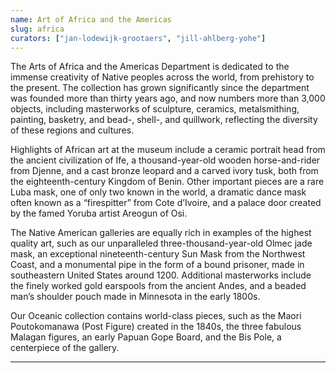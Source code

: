 ```yaml
---
name: Art of Africa and the Americas
slug: africa
curators: ["jan-lodewijk-grootaers", "jill-ahlberg-yohe"]
---
```


The Arts of Africa and the Americas Department is dedicated to the immense creativity of Native peoples across the world, from prehistory to the present. The collection has grown significantly since the department was founded more than thirty years ago, and now numbers more than 3,000 objects, including masterworks of sculpture, ceramics, metalsmithing, painting, basketry, and bead-, shell-, and quillwork, reflecting the diversity of these regions and cultures.

Highlights of African art at the museum include a ceramic portrait head from the ancient civilization of Ife, a thousand-year-old wooden horse-and-rider from Djenne, and a cast bronze leopard and a carved ivory tusk, both from the eighteenth-century Kingdom of Benin. Other important pieces are a rare Luba mask, one of only two known in the world, a dramatic dance mask often known as a “firespitter” from Cote d’Ivoire, and a palace door created by the famed Yoruba artist Areogun of Osi.

The Native American galleries are equally rich in examples of the highest quality art, such as our unparalleled three-thousand-year-old Olmec jade mask, an exceptional nineteenth-century Sun Mask from the Northwest Coast, and a monumental pipe in the form of a bound prisoner, made in southeastern United States around 1200. Additional masterworks include the finely worked gold earspools from the ancient Andes, and a beaded man’s shoulder pouch made in Minnesota in the early 1800s.

Our Oceanic collection contains world-class pieces, such as the Maori Poutokomanawa (Post Figure) created in the 1840s, the three fabulous Malagan figures, an early Papuan Gope Board, and the Bis Pole, a centerpiece of the gallery.

---
